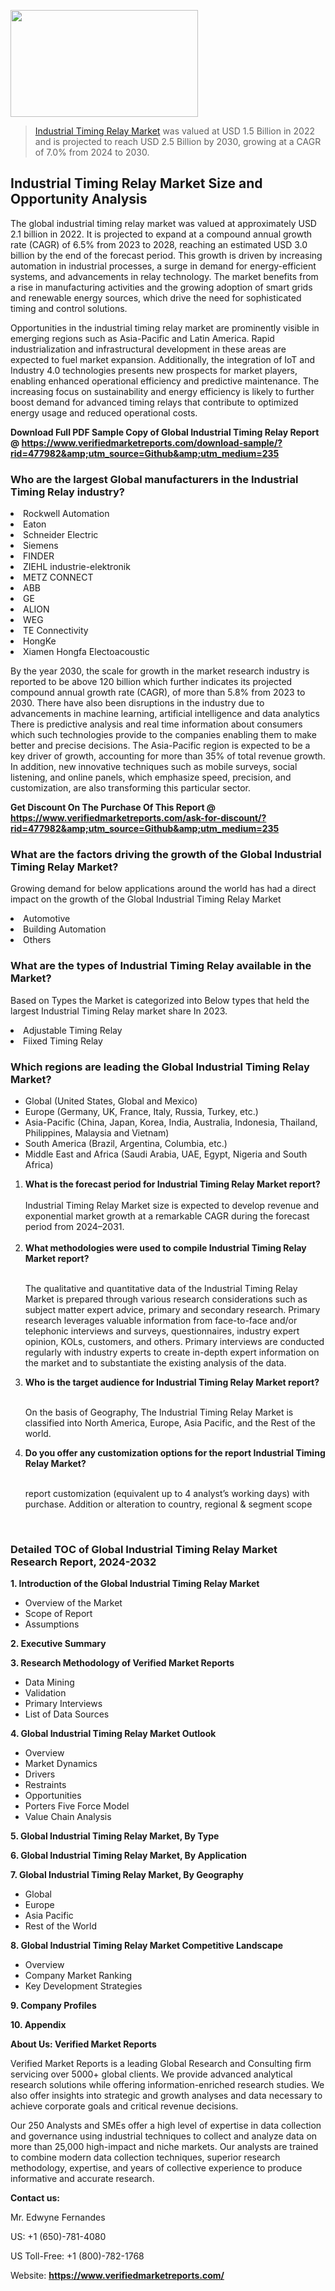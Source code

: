 <img src="https://ffe5etoiles.com/wp-content/uploads/2024/12/MST1-300x171.png" alt="" width="300" height="171" class="alignnone size-medium wp-image-20088" /><blockquote><p><p><a href="https://www.verifiedmarketreports.com/download-sample/?rid=477982&utm_source=Github&utm_medium=235" target="_blank">Industrial Timing Relay Market</a> was valued at USD 1.5 Billion in 2022 and is projected to reach USD 2.5 Billion by 2030, growing at a CAGR of 7.0% from 2024 to 2030.</p></blockquote><p><h2>Industrial Timing Relay Market Size and Opportunity Analysis</h2><p>The global industrial timing relay market was valued at approximately USD 2.1 billion in 2022. It is projected to expand at a compound annual growth rate (CAGR) of 6.5% from 2023 to 2028, reaching an estimated USD 3.0 billion by the end of the forecast period. This growth is driven by increasing automation in industrial processes, a surge in demand for energy-efficient systems, and advancements in relay technology. The market benefits from a rise in manufacturing activities and the growing adoption of smart grids and renewable energy sources, which drive the need for sophisticated timing and control solutions.</p><p>Opportunities in the industrial timing relay market are prominently visible in emerging regions such as Asia-Pacific and Latin America. Rapid industrialization and infrastructural development in these areas are expected to fuel market expansion. Additionally, the integration of IoT and Industry 4.0 technologies presents new prospects for market players, enabling enhanced operational efficiency and predictive maintenance. The increasing focus on sustainability and energy efficiency is likely to further boost demand for advanced timing relays that contribute to optimized energy usage and reduced operational costs.</p></p><p class=""><strong>Download Full PDF Sample Copy of Global Industrial Timing Relay Report @ <a href="https://www.verifiedmarketreports.com/download-sample/?rid=477982&amp;utm_source=Github&amp;utm_medium=235" target="_blank">https://www.verifiedmarketreports.com/download-sample/?rid=477982&amp;utm_source=Github&amp;utm_medium=235</a></strong></p><h3 id="" class="">Who are the largest Global manufacturers in the Industrial Timing Relay industry?</h3><p><li>Rockwell Automation</li><li> Eaton</li><li> Schneider Electric</li><li> Siemens</li><li> FINDER</li><li> ZIEHL industrie-elektronik</li><li> METZ CONNECT</li><li> ABB</li><li> GE</li><li> ALION</li><li> WEG</li><li> TE Connectivity</li><li> HongKe</li><li> Xiamen Hongfa Electoacoustic</li></p><div class=""><div class="" dir="" data-message-author-role="" data-message-id="" data-message-model-slug=""><div class=""><div class=""><div class=""><div class="" dir="" data-message-author-role="" data-message-id="" data-message-model-slug=""><div class=""><div class=""><p>By the year 2030, the scale for growth in the market research industry is reported to be above 120 billion which further indicates its projected compound annual growth rate (CAGR), of more than 5.8% from 2023 to 2030. There have also been disruptions in the industry due to advancements in machine learning, artificial intelligence and data analytics There is predictive analysis and real time information about consumers which such technologies provide to the companies enabling them to make better and precise decisions. The Asia-Pacific region is expected to be a key driver of growth, accounting for more than 35% of total revenue growth. In addition, new innovative techniques such as mobile surveys, social listening, and online panels, which emphasize speed, precision, and customization, are also transforming this particular sector.</p><p><strong>Get Discount On The Purchase Of This Report @&nbsp; <a href="https://www.verifiedmarketreports.com/ask-for-discount/?rid=477982&amp;utm_source=Github&amp;utm_medium=235" target="_blank">https://www.verifiedmarketreports.com/ask-for-discount/?rid=477982&amp;utm_source=Github&amp;utm_medium=235</a></strong></p></div></div></div></div></div></div></div></div><h3 id="" class="">What are the factors driving the growth of the Global Industrial Timing Relay Market?</h3><p id="" class="">Growing demand for below applications around the world has had a direct impact on the growth of the Global Industrial Timing Relay Market</p><p id="" class=""><li>Automotive</li><li> Building Automation</li><li> Others</li></p><h3 id="" class="">What are the types of Industrial Timing Relay available in the Market?</h3><p id="" class="">Based on Types the Market is categorized into Below types that held the largest Industrial Timing Relay market share In 2023.</p><p id="" class=""><li>Adjustable Timing Relay</li><li> Fiixed Timing Relay</li></p><h3 id="" class="">Which regions are leading the Global Industrial Timing Relay Market?</h3><ul><li>Global (United States, Global and Mexico)</li><li>Europe (Germany, UK, France, Italy, Russia, Turkey, etc.)</li><li>Asia-Pacific (China, Japan, Korea, India, Australia, Indonesia, Thailand, Philippines, Malaysia and Vietnam)</li><li>South America (Brazil, Argentina, Columbia, etc.)</li><li>Middle East and Africa (Saudi Arabia, UAE, Egypt, Nigeria and South Africa)</li></ul><p><ol><li><strong>What is the forecast period for Industrial Timing Relay Market report?<br /></strong><br /><span data-sheets-root="1" data-sheets-value="{&quot;1&quot;:2,&quot;2&quot;:&quot;XXXX size is expected to develop revenue and exponential market growth at a remarkable CAGR during the forecast period from 2024&ndash;2030.&quot;}" data-sheets-userformat="{&quot;2&quot;:12674,&quot;4&quot;:{&quot;1&quot;:2,&quot;2&quot;:16776960},&quot;10&quot;:2,&quot;11&quot;:0,&quot;15&quot;:&quot;Arial&quot;,&quot;16&quot;:12}">Industrial Timing Relay Market size is expected to develop revenue and exponential market growth at a remarkable CAGR during the forecast period from 2024&ndash;2031.</span><br /><br /></li><li><strong>What methodologies were used to compile Industrial Timing Relay Market report?<br /><br /></strong><p>The qualitative and quantitative data of the&nbsp;Industrial Timing Relay Market is prepared through various research considerations such as subject matter expert advice, primary and secondary research. Primary research leverages valuable information from face-to-face and/or telephonic interviews and surveys, questionnaires, industry expert opinion, KOLs, customers, and others. Primary interviews are conducted regularly with industry experts to create in-depth expert information on the market and to substantiate the existing analysis of the data.&nbsp;</p></li><li><strong>Who is the target audience for Industrial Timing Relay Market report?<br /><br /></strong><p>On the basis of Geography, The&nbsp;Industrial Timing Relay Market is classified into North America, Europe, Asia Pacific, and the Rest of the world.</p></li><li><strong>Do you offer any customization options for the report Industrial Timing Relay Market?<br /><br /></strong><p>report customization (equivalent up to 4 analyst&rsquo;s working days) with purchase. Addition or alteration to country, regional &amp; segment scope</p><p>&nbsp;</p></li></ol></p><h3 id="" class="">Detailed TOC of Global Industrial Timing Relay Market Research Report, 2024-2032</h3><p id="" class=""><strong>1. Introduction of the Global Industrial Timing Relay Market</strong></p><ul><li>Overview of the Market</li><li>Scope of Report</li><li>Assumptions</li></ul><p id="" class=""><strong>2. Executive Summary</strong></p><p id="" class=""><strong>3. Research Methodology of&nbsp;Verified Market Reports</strong></p><ul><li>Data Mining</li><li>Validation</li><li>Primary Interviews</li><li>List of Data Sources</li></ul><p id="" class=""><strong>4. Global Industrial Timing Relay Market Outlook</strong></p><ul><li>Overview</li><li>Market Dynamics</li><li>Drivers</li><li>Restraints</li><li>Opportunities</li><li>Porters Five Force Model</li><li>Value Chain Analysis</li></ul><p id="" class=""><strong>5. Global Industrial Timing Relay Market, By&nbsp;Type</strong></p><p id="" class=""><strong>6. Global Industrial Timing Relay Market, By Application</strong></p><p id="" class=""><strong>7. Global Industrial Timing Relay Market, By Geography</strong></p><ul><li>Global</li><li>Europe</li><li>Asia Pacific</li><li>Rest of the World</li></ul><p id="" class=""><strong>8. Global Industrial Timing Relay Market Competitive Landscape</strong></p><ul><li>Overview</li><li>Company Market Ranking</li><li>Key Development Strategies</li></ul><p id="" class=""><strong>9. Company Profiles</strong></p><p id="" class=""><strong>10. Appendix</strong></p><p id="" class=""><strong>About Us: Verified Market Reports</strong></p><p id="" class="">Verified Market Reports is a leading Global Research and Consulting firm servicing over 5000+ global clients. We provide advanced analytical research solutions while offering information-enriched research studies. We also offer insights into strategic and growth analyses and data necessary to achieve corporate goals and critical revenue decisions.</p><p id="" class="">Our 250 Analysts and SMEs offer a high level of expertise in data collection and governance using industrial techniques to collect and analyze data on more than 25,000 high-impact and niche markets. Our analysts are trained to combine modern data collection techniques, superior research methodology, expertise, and years of collective experience to produce informative and accurate research.</p><p id="" class=""><strong>Contact us:</strong></p><p id="" class="">Mr. Edwyne Fernandes</p><p id="" class="">US: +1 (650)-781-4080</p><p id="" class="">US Toll-Free: +1 (800)-782-1768</p><p id="" class="">Website: <a target="" data-test-app-aware-link=""><strong>https://www.verifiedmarketreports.com/</strong></a></p>
